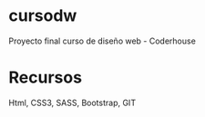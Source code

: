 # cursodw
Proyecto final curso de diseño web - Coderhouse
# Recursos
Html, CSS3, SASS, Bootstrap, GIT


